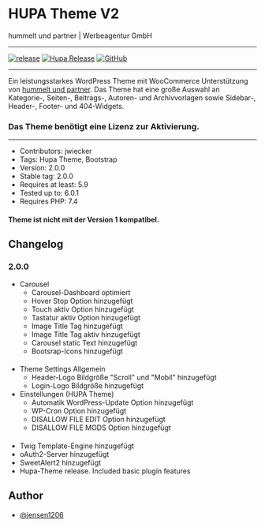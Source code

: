 # HUPA Theme V2
hummelt und partner | Werbeagentur GmbH
***

[![release](https://img.shields.io/github/v/release/team-hummelt/starter-theme-v2)](https://github.com/team-hummelt/starter-theme-v2)
[![Hupa Release](https://img.shields.io/github/release-date/team-hummelt/starter-theme-v2)](https://github.com/team-hummelt/starter-theme-v2/releases/latest)
[![GitHub](https://img.shields.io/github/license/team-hummelt/starter-theme-v2)](https://github.com/team-hummelt/starter-theme-v2/blob/master/LICENSE.txt)
***

Ein leistungsstarkes WordPress Theme mit WooCommerce Unterstützung von 
<a href ="https://www.hummelt-werbeagentur.de/">hummelt und partner</a>. 
Das Theme hat eine große Auswahl an Kategorie-, Seiten-, Beitrags-, Autoren- und Archivvorlagen sowie Sidebar-, 
Header-, Footer- und 404-Widgets.
### Das Theme benötigt eine Lizenz zur Aktivierung.

***
* Contributors: jwiecker
* Tags: Hupa Theme, Bootstrap
* Version: 2.0.0
* Stable tag: 2.0.0
* Requires at least: 5.9
* Tested up to: 6.0.1
* Requires PHP: 7.4

#### Theme ist nicht mit der Version 1 kompatibel.

## Changelog
### 2.0.0
 - Carousel
   - Carousel-Dashboard optimiert 
   - Hover Stop Option hinzugefügt
   - Touch aktiv Option hinzugefügt
   - Tastatur aktiv Option hinzugefügt
   - Image Title Tag hinzugefügt
   - Image Title Tag aktiv hinzugefügt
   - Carousel static Text hinzugefügt
   - Bootsrap-Icons hinzugefügt
####
- Theme Settings Allgemein
   - Header-Logo Bildgröße "Scroll" und "Mobil" hinzugefügt
   - Login-Logo Bildgröße hinzugefügt
- Einstellungen (HUPA Theme)
  - Automatik WordPress-Update Option hinzugefügt
  - WP-Cron Option hinzugefügt
  - DISALLOW FILE EDIT Option hinzugefügt
  - DISALLOW FILE MODS Option hinzugefügt
####
 - Twig Template-Engine hinzugefügt
 - oAuth2-Server hinzugefügt 
 - SweetAlert2 hinzugefügt  
 - Hupa-Theme release. Included basic plugin features


## Author
- [@jensen1206](https://github.com/jensen1206)